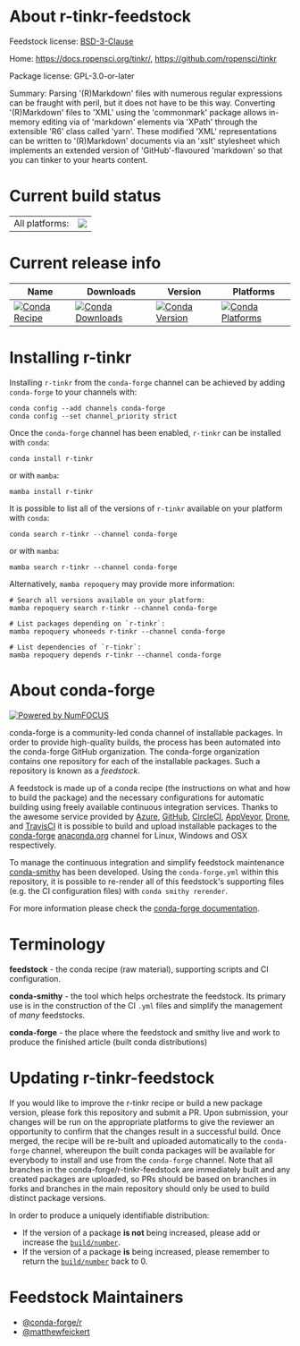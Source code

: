 About r-tinkr-feedstock
=======================

Feedstock license: [BSD-3-Clause](https://github.com/conda-forge/r-tinkr-feedstock/blob/main/LICENSE.txt)

Home: https://docs.ropensci.org/tinkr/, https://github.com/ropensci/tinkr

Package license: GPL-3.0-or-later

Summary: Parsing '(R)Markdown' files with numerous regular expressions can be fraught with peril, but it does not have to be this way. Converting '(R)Markdown' files to 'XML' using the 'commonmark' package allows in-memory editing via of 'markdown' elements via 'XPath' through the extensible 'R6' class called 'yarn'. These modified 'XML' representations can be written to '(R)Markdown' documents via an 'xslt' stylesheet which implements an extended version of 'GitHub'-flavoured 'markdown' so that you can tinker to your hearts content.

Current build status
====================


<table><tr><td>All platforms:</td>
    <td>
      <a href="https://dev.azure.com/conda-forge/feedstock-builds/_build/latest?definitionId=25507&branchName=main">
        <img src="https://dev.azure.com/conda-forge/feedstock-builds/_apis/build/status/r-tinkr-feedstock?branchName=main">
      </a>
    </td>
  </tr>
</table>

Current release info
====================

| Name | Downloads | Version | Platforms |
| --- | --- | --- | --- |
| [![Conda Recipe](https://img.shields.io/badge/recipe-r--tinkr-green.svg)](https://anaconda.org/conda-forge/r-tinkr) | [![Conda Downloads](https://img.shields.io/conda/dn/conda-forge/r-tinkr.svg)](https://anaconda.org/conda-forge/r-tinkr) | [![Conda Version](https://img.shields.io/conda/vn/conda-forge/r-tinkr.svg)](https://anaconda.org/conda-forge/r-tinkr) | [![Conda Platforms](https://img.shields.io/conda/pn/conda-forge/r-tinkr.svg)](https://anaconda.org/conda-forge/r-tinkr) |

Installing r-tinkr
==================

Installing `r-tinkr` from the `conda-forge` channel can be achieved by adding `conda-forge` to your channels with:

```
conda config --add channels conda-forge
conda config --set channel_priority strict
```

Once the `conda-forge` channel has been enabled, `r-tinkr` can be installed with `conda`:

```
conda install r-tinkr
```

or with `mamba`:

```
mamba install r-tinkr
```

It is possible to list all of the versions of `r-tinkr` available on your platform with `conda`:

```
conda search r-tinkr --channel conda-forge
```

or with `mamba`:

```
mamba search r-tinkr --channel conda-forge
```

Alternatively, `mamba repoquery` may provide more information:

```
# Search all versions available on your platform:
mamba repoquery search r-tinkr --channel conda-forge

# List packages depending on `r-tinkr`:
mamba repoquery whoneeds r-tinkr --channel conda-forge

# List dependencies of `r-tinkr`:
mamba repoquery depends r-tinkr --channel conda-forge
```


About conda-forge
=================

[![Powered by
NumFOCUS](https://img.shields.io/badge/powered%20by-NumFOCUS-orange.svg?style=flat&colorA=E1523D&colorB=007D8A)](https://numfocus.org)

conda-forge is a community-led conda channel of installable packages.
In order to provide high-quality builds, the process has been automated into the
conda-forge GitHub organization. The conda-forge organization contains one repository
for each of the installable packages. Such a repository is known as a *feedstock*.

A feedstock is made up of a conda recipe (the instructions on what and how to build
the package) and the necessary configurations for automatic building using freely
available continuous integration services. Thanks to the awesome service provided by
[Azure](https://azure.microsoft.com/en-us/services/devops/), [GitHub](https://github.com/),
[CircleCI](https://circleci.com/), [AppVeyor](https://www.appveyor.com/),
[Drone](https://cloud.drone.io/welcome), and [TravisCI](https://travis-ci.com/)
it is possible to build and upload installable packages to the
[conda-forge](https://anaconda.org/conda-forge) [anaconda.org](https://anaconda.org/)
channel for Linux, Windows and OSX respectively.

To manage the continuous integration and simplify feedstock maintenance
[conda-smithy](https://github.com/conda-forge/conda-smithy) has been developed.
Using the ``conda-forge.yml`` within this repository, it is possible to re-render all of
this feedstock's supporting files (e.g. the CI configuration files) with ``conda smithy rerender``.

For more information please check the [conda-forge documentation](https://conda-forge.org/docs/).

Terminology
===========

**feedstock** - the conda recipe (raw material), supporting scripts and CI configuration.

**conda-smithy** - the tool which helps orchestrate the feedstock.
                   Its primary use is in the construction of the CI ``.yml`` files
                   and simplify the management of *many* feedstocks.

**conda-forge** - the place where the feedstock and smithy live and work to
                  produce the finished article (built conda distributions)


Updating r-tinkr-feedstock
==========================

If you would like to improve the r-tinkr recipe or build a new
package version, please fork this repository and submit a PR. Upon submission,
your changes will be run on the appropriate platforms to give the reviewer an
opportunity to confirm that the changes result in a successful build. Once
merged, the recipe will be re-built and uploaded automatically to the
`conda-forge` channel, whereupon the built conda packages will be available for
everybody to install and use from the `conda-forge` channel.
Note that all branches in the conda-forge/r-tinkr-feedstock are
immediately built and any created packages are uploaded, so PRs should be based
on branches in forks and branches in the main repository should only be used to
build distinct package versions.

In order to produce a uniquely identifiable distribution:
 * If the version of a package **is not** being increased, please add or increase
   the [``build/number``](https://docs.conda.io/projects/conda-build/en/latest/resources/define-metadata.html#build-number-and-string).
 * If the version of a package **is** being increased, please remember to return
   the [``build/number``](https://docs.conda.io/projects/conda-build/en/latest/resources/define-metadata.html#build-number-and-string)
   back to 0.

Feedstock Maintainers
=====================

* [@conda-forge/r](https://github.com/orgs/conda-forge/teams/r/)
* [@matthewfeickert](https://github.com/matthewfeickert/)

